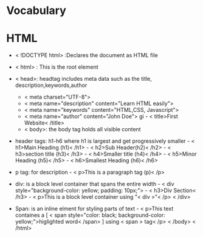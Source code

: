 # Vocabulary 
# HTML
- < !DOCTYPE html> :Declares the document as HTML file 
- < html> : This is the  root element
- < head>: headtag includes meta data such as the title, description,keywords,author
     - < meta charset="UTF-8">
     - < meta name="description" content="Learn HTML easily">
     -  < meta name="keywords" content="HTML,CSS, Javascript">
     - < meta name="author" content="John Doe">
    gi - < title>First Website< /title>
    - < body>: the body tag holds all visible content
- header tags: h1-h6 where h1 is largest and get progressively smaller 
      - < h1>Main Heading (h1)< /h1>
      - < h2>Sub Header(h2)< /h2>
      - < h3>section title (h3)< /h3>
      - < h4>Smaller title (h4)< /h4>
      - < h5>Minor Heading (h5)< /h5>
      - < h6>Smallest Heading (h6)< /h6>
- p tag: for description 
      - < p>This is a paragraph tag (p)< /p>
     
- div: is a block level container that spans the entire width 
      -  < div style="background-color: yellow; padding: 10px;">
         - < h3>Div Section< /h3>
         - < p>This is a block level container using "<  div  >"< /p>
      < /div>
- Span: is an inline elment for styling parts of text
       - < p>This text containes a [ < span style="color: black; background-color: yellow;">higlighted word< /span> ] using < span > tag< /p>
    < /body>
< /html>